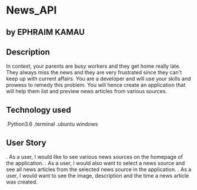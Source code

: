 # News_API

## by EPHRAIM KAMAU

## Description

In context, your parents are busy workers and they get home really late. They always miss the news and they are very frustrated since they can't keep up with current affairs. You are a developer and will use your skills and prowess to remedy this problem. You will hence create an application that will help them list and preview news articles from various sources.

## Technology used

.Python3.6
.terminal
.ubuntu windows

## User Story

. As a user, I would like to see various news sources on the homepage of the application.
. As a user, I would also want to select a news source and see all news articles from the selected news source in the application.
. As a user, I would want to see the image, description and the time a news article was created.
